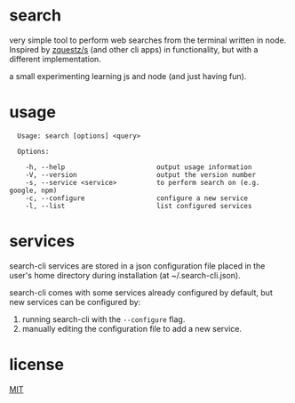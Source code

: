 # search

very simple tool to perform web searches from the terminal written in node. 
Inspired by [zquestz/s](https://github.com/zquestz/s) (and other cli apps) in 
functionality, but with a different implementation.

a small experimenting learning js and node (and just having fun).

# usage
```
  Usage: search [options] <query>

  Options:

    -h, --help                       output usage information
    -V, --version                    output the version number
    -s, --service <service>          to perform search on (e.g. google, npm)
    -c, --configure                  configure a new service
    -l, --list                       list configured services
```

# services
search-cli services are stored in a json configuration file placed in the user's
home directory during installation (at ~/.search-cli.json).

search-cli comes with some services already configured by default, but new 
services can be configured by:

1. running search-cli with the ``` --configure ``` flag.
1. manually editing the configuration file to add a new service.

# license
[MIT](https://github.com/latrokles/search-cli/blob/master/LICENSE)
